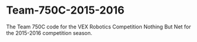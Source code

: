 # Team-750C-2015-2016
The Team 750C code for the VEX Robotics Competition Nothing But Net for the 2015-2016 competition season.
